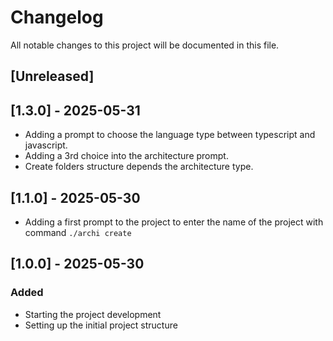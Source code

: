 # Changelog

All notable changes to this project will be documented in this file.

## [Unreleased]


## [1.3.0] - 2025-05-31
- Adding a prompt to choose the language type between typescript and javascript. 
- Adding a 3rd choice into the architecture prompt.
- Create folders structure depends the architecture type.

## [1.1.0] - 2025-05-30
- Adding a first prompt to the project to enter the name of the project with command `./archi create`

## [1.0.0] - 2025-05-30
### Added
- Starting the project development
- Setting up the initial project structure